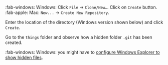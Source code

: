 :fab-windows: Windows: Click `File` → `Clone/New…`. Click on `Create` button.<br>
:fab-apple: Mac: `New...` → `Create New Repository`.

Enter the location of the directory (Windows version shown below) and click `Create`.

<pic src="{{baseUrl}}/gitAndGithub/init/images/sourcetree_1.png" height="220" />
<p/>

Go to the `things` folder and observe how a hidden folder `.git` has been created.

:fab-windows: Windows: you might have to [configure Windows Explorer to show hidden files](https://www.howtogeek.com/howto/windows-vista/show-hidden-files-and-folders-in-windows-vista/).
